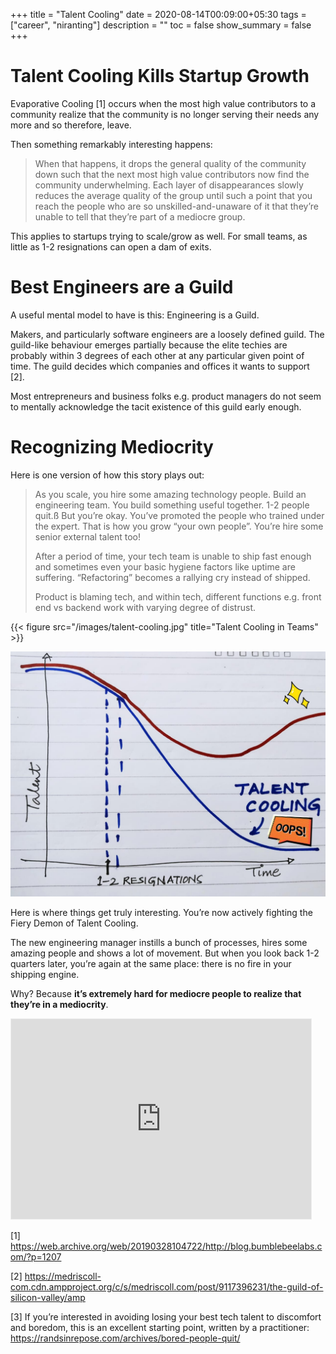 +++
title = "Talent Cooling"
date = 2020-08-14T00:09:00+05:30
tags = ["career", "niranting"]
description = ""
toc = false
show_summary = false
+++

# Talent Cooling Kills Startup Growth

Evaporative Cooling [1] occurs when the most high value contributors to a community realize that the community is no longer serving their needs any more and so therefore, leave.

Then something remarkably interesting happens:

> When that happens, it drops the general quality of the community down such that the next most high value contributors now find the community underwhelming. Each layer of disappearances slowly reduces the average quality of the group until such a point that you reach the people who are so unskilled-and-unaware of it that they’re unable to tell that they’re part of a mediocre group.

This applies to startups trying to scale/grow as well. For small teams, as little as 1-2 resignations can open a dam of exits.

# Best Engineers are a Guild

A useful mental model to have is this: Engineering is a Guild.

Makers, and particularly software engineers are a loosely defined guild. The guild-like behaviour emerges partially because the elite techies are probably within 3 degrees of each other at any particular given point of time.  The guild decides which companies and offices it wants to support [2]. 

Most entrepreneurs and business folks e.g. product managers do not seem to mentally acknowledge the tacit existence of this guild early enough.

# Recognizing Mediocrity

Here is one version of how this story plays out: 

> As you scale, you hire some amazing technology people. Build an engineering team. You build something useful together. 1-2 people quit.ß But you’re okay. You’ve promoted the people who trained under the expert. That is how you grow “your own people”. You’re hire some senior external talent too!
> 
> After a period of time, your tech team is unable to ship fast enough and sometimes even your basic hygiene factors like uptime are suffering. “Refactoring” becomes a rallying cry instead of shipped.
> 
> Product is blaming tech, and within tech, different functions e.g. front end vs backend work with varying degree of  distrust.

{{< figure src="/images/talent-cooling.jpg" title="Talent Cooling in Teams" >}}

![](../images/talent-cooling.jpg)


Here is where things get truly interesting. You’re now actively fighting the Fiery Demon of Talent Cooling. 

The new engineering manager instills a bunch of processes, hires some amazing people and shows a lot of movement. But when you look back 1-2 quarters later, you’re again at the same place: there is no fire in your shipping engine. 

Why? Because **it’s extremely hard for mediocre people to realize that they’re in a mediocrity**.

<iframe src="https://niranting.substack.com/embed" width="480" height="320" style="border:1px solid #EEE; background:white;" frameborder="0" scrolling="no"></iframe>

[1] https://web.archive.org/web/20190328104722/http://blog.bumblebeelabs.com/?p=1207 

[2] https://medriscoll-com.cdn.ampproject.org/c/s/medriscoll.com/post/9117396231/the-guild-of-silicon-valley/amp

[3] If you’re interested in avoiding losing your best tech talent to discomfort and boredom, this is an excellent starting point, written by a practitioner: https://randsinrepose.com/archives/bored-people-quit/
